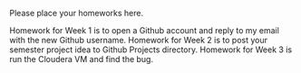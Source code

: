 Please place your homeworks here.

Homework for Week 1 is to open a Github account and reply to my email with the new Github username.
Homework for Week 2 is to post your semester project idea to Github Projects directory.
Homework for Week 3 is run the Cloudera VM and find the bug.
